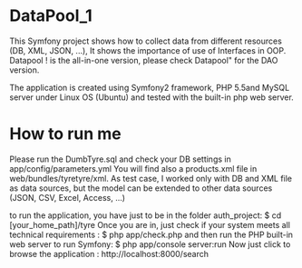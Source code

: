 # DataPool_1
This Symfony project shows how to collect data from different resources (DB, XML, JSON, ...),
It shows the importance of use of Interfaces in OOP.
Datapool ! is the all-in-one version, please check Datapool" for the DAO version.

The application is created using Symfony2 framework, PHP 5.5and MySQL server under Linux OS (Ubuntu) and tested with the built-in php web server.

How to run me
==============
Please run the DumbTyre.sql and check your DB settings in app/config/parameters.yml
You will find also a products.xml file in web/bundles/tyretyre/xml.
As test case, I worked only with DB and XML file as data sources, but the model can be extended to other data sources (JSON, CSV, Excel, Access, ...)

to run the application, you have just to be in the folder auth_project:
$ cd [your_home_path]/tyre
Once you are in, just check if your system meets all technical requirements :
$ php app/check.php
and then run the PHP built-in web server to run Symfony:
$ php app/console server:run
Now just click to browse the application :
http://localhost:8000/search
